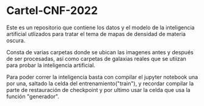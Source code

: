 # Cartel-CNF-2022
Este es un repositorio que contiene los datos y el modelo de la inteligencia artificial utlizados para tratar el tema de mapas de densidad de materia oscura.

Consta de varias carpetas donde se ubican las imagenes antes y después de ser procesadas, así como carpetas de galaxias reales que se utiizan para probar la inteligencia artificial.

Para poder correr la inteligencia basta con compilar el jupyter notebook una por una, saltado la celda del entrenamiento("train"), y recordar compilar la parte de restauración de checkpoint y por ultimo usar la celda que usa la función "generador".
